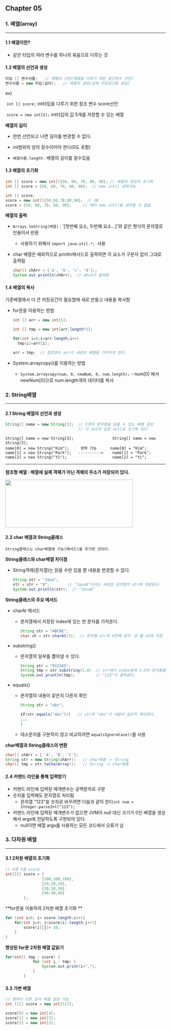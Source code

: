 ## Chapter 05

### 1. 배열(array)

---

#### 1.1 배열이란?

- 같은 타입의 여러 변수를 하나의 묶음으로 다루는 것

#### 1.2 배열의 선언과 생성

```java
타입 [] 변수이름;   // 배열의 선언(배열을 다루기 위한 참조변수 선언)
변수이름 = new 타입[길이];   // 배열의 생성(실제 저장공간을 생성)
```

ex)

​	`int [] score;`   int타입을 다루기 위한 참조 변수 score선언

​	`score = new int[5];` int타입의 값 5개를 저장할 수 있는 배열

**배열의 길이**

- 한번 선언되고 나면 길이를 변경할 수 없다.

- int범위의 양의 정수이어야 한다(0도 포함)
- `배열이름.length`  :  배열의 길이를 알수있음



#### 1.3 배열의 초기화

```java
int [] score = new int[]{50, 60, 70, 80, 90}; // 배열의 생성과 초기화
int [] score = {50, 60, 70, 80, 90};  // new int[] 생략가능

int [] score;
score = new int[]{50,60,70,80,90};  // OK
score = {50, 60, 70, 80, 90};     // 에러 new int[]를 생략할 수 없음
```



**배열의 출력**

- `Arrays.toString(배열)` : '[첫번째 요소, 두번쨰 요소...]'와 같은 형식의 문자열로 만들어서 반환

  - 사용하기 위해서 `import java.util.*; `사용

- char 배열은 예외적으로 println메서드로 출력하면 각 요소가 구분자 없이 그대로 출력됨

  ```java
  char[] chArr = {'a', 'b', 'c', 'd'};;
  System.out.println(chArr);  // abcd가 출력됨
  ```

#### 1.4 배열의 복사

기존배열에서 더 큰 저장공간이 필요할때  새로 만들고 내용을 복사함

- for문을 이용하는 방법

  ```java
  int [] arr = new int[5];
  
  int [] tmp = new int[arr.length*2];
  
  for(int i=0;i<arr.length;i++)
  	tmp[i]=arr[i];
  
  arr = tmp;  // 참조변수 arr이 새로운 배열을 가리키게 한다.
  ```

- System.arraycopy()를 이용하는 방법
  - `System.arraycopy(num, 0, newNum, 0, num.length);` 
        -  num[0] 에서 newNum[0]으로 num.length개의 데이터를 복사



### 2. String배열

----

#### 2.1 String 배열의 선언과 생성

```java
String[] name = new String[3];  // 3개의 문자열을 담을 수 있는 배열 생성
								// 각 요소의 값은 null로 초기화 된다
```

```
String[] name = new String[3];                 String[] name = new String[3];
name[0] = new String("Kim");	 생략 가능	  	name[0] = "Kim";
name[1] = new String("Park");	---------->    name[1] = "Park";
name[2] = new String("Yi");					   name[2] = "Yi";
```

****

**참조형 배열 : 배열에 실제 객체가 아닌 객체의 주소가 저장되어 있다.**

<img src="https://github.com/GitmasterLJH/java-til/assets/129172593/aacc695c-bd1c-4296-ad1c-0666255a6212" width="400px"  height="150px">

#### 2.2 char 배열과 String클래스

```
String클래스는 char배열에 기능(메서드)을 추가한 것이다.
```

**String클래스와  char배열 차이점**

- String객체(문자열)는 읽을 수만 있을 뿐 내용을 변경할 수 없다.

  ```java
  String str = "Java";
  str = str + "8";		  // "Java8"이라는 새로운 문자열이 str에 저장된다.
  System.out.println(str);  // "Java8"
  ```



**String클래스의 주요 메서드**

- charAt 메서드

  - 문자열에서 지정된 index에 있는 한 문자를 가저온다.

    ```java
    String str = "ABCDE";
    char ch = str.charAt(3);  // 문자열 str의 4번째 문자 'D'를 ch에 저장
    ```

- substring()

  - 문자열의 일부를 뽑아낼 수 있다.

    ```java
    String str = "012345";
    String tmp = str.substring(1,4)  // str에서 index범위 1~3의 문자들을 반환
    System.out.println(tmp);   		 // "123"이 출력된다.
    ```

- equals()

  - 문자열의 내용이 같은지 다른지 확인

    ```java
    String str = "abc";
    
    if(str.equals("abc")){   // str와 "abc"가 내용이 같은지 확인한다.
    ...
    }
    ```

  - 대소문자를 구분하지 않고 비교하려면 `equalsIgnoreCase()`를 사용



**char배열과 String클래스의 변환**

```java
char[] chArr = { 'A', 'B', 'C'};
String str = new String(chArr);   // char배열 -> String
char[] tmp = str.toCharArray();   // String -> char배열
```

#### 2.4 커맨드 라인을 통해 입력받기

- 커맨드 라인에 입력된 매개변수는 공백문자로 구분
- 숫자를 입력해도 문자열로 처리됨 
  - 문자열 "123"을 숫자로 바꾸려면 다음과 같이 한다`int num = Integer.parseInt("123");`
- 커맨드 라인에 입력된 매개변수가 없으면 JVM이 null 대신 크기가 0인 배열을 생성해서 args에 전달하도록 구현되어 있다.
  - null이면 배열 args를 사용하는 모든 코드에서 오류가 남

### 3. 다차원 배열

----

#### 3.1 2차원 배열의 초기화

```java
// 4행 3열 score 
int[][] score = {
                {100,100,100},
                {20,20,20},
                {30,30,30},
                {40,40,40}
        };
```

**for문을 이용하여 2차원 배열 초기화 **

```java
for (int i=0; i< score.length;i++){
	for(int j=0; j<score[i].length;j++){
		score[i][j]= 10;
	}
}
```

**향상된 for문 2차원 배열 값읽기**

```java
for(int[] tmp : score) {
            for (int i : tmp) {
                System.out.print(i+",");
            }
        }
```

#### 3.3 가변 배열

```java
// 행마다 다른 길이 배열 생성 가능
int [][] score = new int[3][];

score[0] = new int[4];    
score[1] = new int[3];    
score[2] = new int[2];
```

